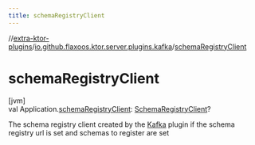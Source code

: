 ```yaml
---
title: schemaRegistryClient
---
```


//[extra-ktor-plugins](../../index.md)/[io.github.flaxoos.ktor.server.plugins.kafka](index.md)/[schemaRegistryClient](schema-registry-client.md)

# schemaRegistryClient

[jvm]\
val
Application.[schemaRegistryClient](schema-registry-client.md): [SchemaRegistryClient](../io.github.flaxoos.ktor.server.plugins.kafka.components/-schema-registry-client/index.md)?

The schema registry client created by the [Kafka](-kafka.md) plugin if the schema registry url is set and schemas to
register are set




